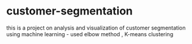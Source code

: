 # customer-segmentation
this is a project on analysis and visualization of customer segmentation using machine learning - used elbow method , K-means clustering
